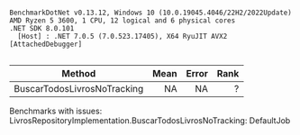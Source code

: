 ```

BenchmarkDotNet v0.13.12, Windows 10 (10.0.19045.4046/22H2/2022Update)
AMD Ryzen 5 3600, 1 CPU, 12 logical and 6 physical cores
.NET SDK 8.0.101
  [Host] : .NET 7.0.5 (7.0.523.17405), X64 RyuJIT AVX2 [AttachedDebugger]


```
| Method                      | Mean | Error | Rank |
|---------------------------- |-----:|------:|-----:|
| BuscarTodosLivrosNoTracking |   NA |    NA |    ? |

Benchmarks with issues:
  LivrosRepositoryImplementation.BuscarTodosLivrosNoTracking: DefaultJob
